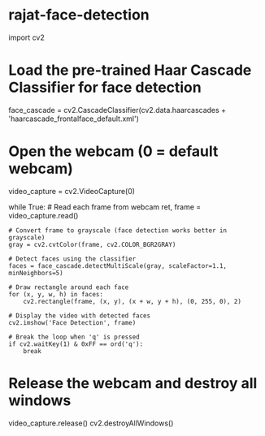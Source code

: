 # rajat-face-detection
import cv2

# Load the pre-trained Haar Cascade Classifier for face detection
face_cascade = cv2.CascadeClassifier(cv2.data.haarcascades + 'haarcascade_frontalface_default.xml')

# Open the webcam (0 = default webcam)
video_capture = cv2.VideoCapture(0)

while True:
    # Read each frame from webcam
    ret, frame = video_capture.read()

    # Convert frame to grayscale (face detection works better in grayscale)
    gray = cv2.cvtColor(frame, cv2.COLOR_BGR2GRAY)

    # Detect faces using the classifier
    faces = face_cascade.detectMultiScale(gray, scaleFactor=1.1, minNeighbors=5)

    # Draw rectangle around each face
    for (x, y, w, h) in faces:
        cv2.rectangle(frame, (x, y), (x + w, y + h), (0, 255, 0), 2)

    # Display the video with detected faces
    cv2.imshow('Face Detection', frame)

    # Break the loop when 'q' is pressed
    if cv2.waitKey(1) & 0xFF == ord('q'):
        break

# Release the webcam and destroy all windows
video_capture.release()
cv2.destroyAllWindows()

